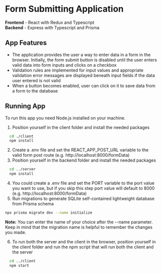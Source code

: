 # Form Submitting Application
**Frontend** - React with Redux and Typescript<br />
**Backend** - Express with Typescript and Prisma<br />

## App Features
- The application provides the user a way to enter data in a form in the browser. Initially, the form submit button is disabled until the user enters valid data into form inputs and clicks on a checkbox
- Validation rules are implemented for input values and appropriate validation error messages are displayed beneath input fields if the data user entered is not valid 
- When a button becomes enabled, user can click on it to save data from a form to the database

## Running App
To run this app you need Node.js installed on your machine.
1. Position yourself in the client folder and install the needed packages
```bash
  cd ./client
  npm install
```
2. Create a .env file and set the REACT_APP_POST_URL variable to the valid form post route (e.g. http://localhost:8000/formData)<br />
3. Position yourself in the backend folder and install the needed packages
```bash
  cd ../server
  npm install
```
4. You could create a .env file and set the PORT variable to the port value you want to use, but if you skip this step port value will default to 8000 (e.g. http://localhost:8000/formData)<br />
5. Run migrations to generate SQLite self-contained lightweight database from Prisma schema
```bash
npx prisma migrate dev --name initialize
```
**Note:** You can enter the name of your choice after the --name parameter. Keep in mind that the migration name is helpful to remember the changes you made.

6. To run both the server and the client in the browser, position yourself in the client folder and run the npm script that will run both the client and the server
```bash
  cd ../client
  npm start
```
